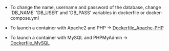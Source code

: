 * To change the name, username and password of the database, change 'DB_NAME' 'DB_USER' and 'DB_PASS' variables in dockerfile or docker-compose.yml

* To launch a container with Apache2 and PHP -> [Dockerfile_Apache-PHP](https://github.com/yoanndelattre/DockerHub_Dockerfile_LAMP/tree/master/Dockerfile_Apache-PHP)

* To launch a container with MySQL and PHPMyAdmin -> [Dockerfile_MySQL](https://github.com/yoanndelattre/DockerHub_Dockerfile_LAMP/tree/master/Dockerfile_MySQL)
